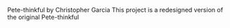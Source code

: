 Pete-thinkful by Christopher Garcia
This project is a redesigned version of the original Pete-thinkful
